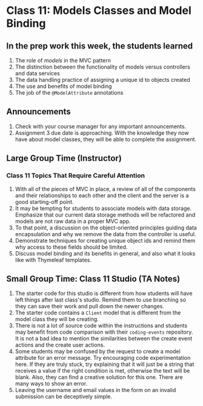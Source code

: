 # Class 11: Models Classes and Model Binding

## In the prep work this week, the students learned

1. The role of *models* in the MVC pattern
1. The distinction between the functionality of models versus controllers and data services
1. The data handling practice of assigning a unique id to objects created
1. The use and benefits of model binding
1. The job of the ``@ModelAttribute`` annotations

## Announcements

1. Check with your course manager for any important announcements.
1. Assignment 3 due date is approaching. With the knowledge they now have about model classes, they will be able to complete the assignment.

## Large Group Time (Instructor)

### Class 11 Topics That Require Careful Attention

1. With all of the pieces of MVC in place, a review of all of the components and their relationships to each other and the client and the server is a good starting-off point.
1. It may be tempting for students to associate models with data storage. Emphasize that our current data storage methods will be refactored and models are not raw data in a proper MVC app.
1. To that point, a discussion on the object-oriented principles guiding data encapsulation and why we remove the data from the controller is useful.
1. Demonstrate techniques for creating unique object ids and remind them why access to these fields should be limited.
1. Discuss model binding and its benefits in general, and also what it looks like with Thymeleaf templates.

## Small Group Time: Class 11 Studio (TA Notes)

1. The starter code for this studio is different from how students will have left things after last class's studio. Remind them to use branching so they can save their work and pull down the newer changes.
1. The starter code contains a ``Client`` model that is different from the model class they will be creating.
1. There is not a lot of source code within the instructions and students may benefit from code comparison with their ``coding-events`` repository. It is not a bad idea to mention the similarities between the create event actions and the create user actions.
1. Some students may be confused by the request to create a model attribute for an error message. Try encouraging code experimentation here. If they are truly stuck, try explaining that it will just be a string that receives a value if the right condition is met, otherwise the text will be blank. Also, they can find a creative solution for this one. There are many ways to show an error.
1. Leaving the username and email values in the form on an invalid submission can be deceptively simple.

